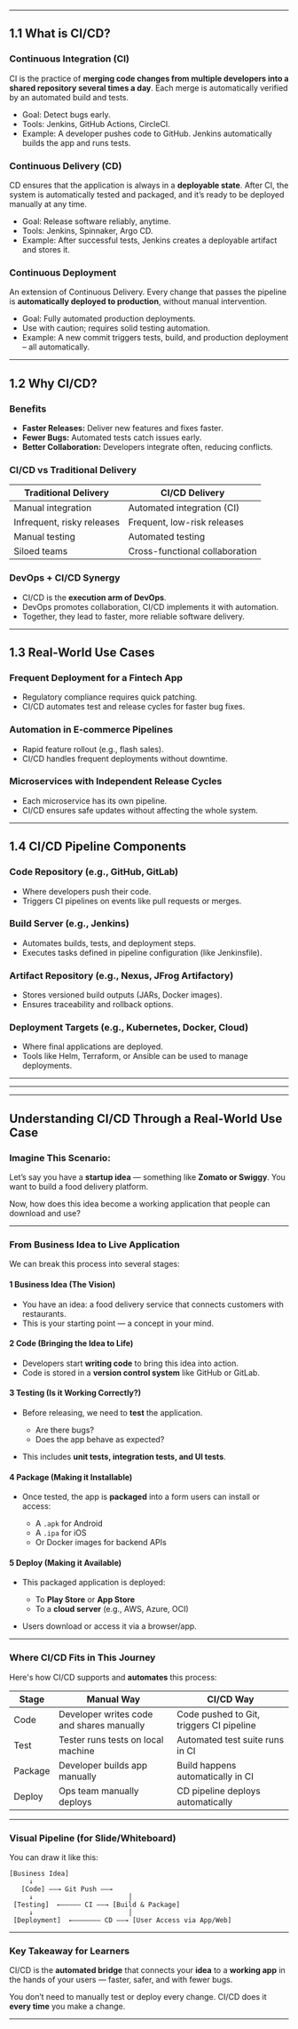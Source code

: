 
---

##  1.1 What is CI/CD?

###  **Continuous Integration (CI)**

CI is the practice of **merging code changes from multiple developers into a shared repository several times a day**. Each merge is automatically verified by an automated build and tests.

* Goal: Detect bugs early.
* Tools: Jenkins, GitHub Actions, CircleCI.
* Example: A developer pushes code to GitHub. Jenkins automatically builds the app and runs tests.

###  **Continuous Delivery (CD)**

CD ensures that the application is always in a **deployable state**. After CI, the system is automatically tested and packaged, and it’s ready to be deployed manually at any time.

* Goal: Release software reliably, anytime.
* Tools: Jenkins, Spinnaker, Argo CD.
* Example: After successful tests, Jenkins creates a deployable artifact and stores it.

###  **Continuous Deployment**

An extension of Continuous Delivery. Every change that passes the pipeline is **automatically deployed to production**, without manual intervention.

* Goal: Fully automated production deployments.
* Use with caution; requires solid testing automation.
* Example: A new commit triggers tests, build, and production deployment – all automatically.

---

##  1.2 Why CI/CD?

###  **Benefits**

* **Faster Releases:** Deliver new features and fixes faster.
* **Fewer Bugs:** Automated tests catch issues early.
* **Better Collaboration:** Developers integrate often, reducing conflicts.

###  **CI/CD vs Traditional Delivery**

| Traditional Delivery       | CI/CD Delivery                 |
| -------------------------- | ------------------------------ |
| Manual integration         | Automated integration (CI)     |
| Infrequent, risky releases | Frequent, low-risk releases    |
| Manual testing             | Automated testing              |
| Siloed teams               | Cross-functional collaboration |

###  **DevOps + CI/CD Synergy**

* CI/CD is the **execution arm of DevOps**.
* DevOps promotes collaboration, CI/CD implements it with automation.
* Together, they lead to faster, more reliable software delivery.

---

##  1.3 Real-World Use Cases

###  **Frequent Deployment for a Fintech App**

* Regulatory compliance requires quick patching.
* CI/CD automates test and release cycles for faster bug fixes.

###  **Automation in E-commerce Pipelines**

* Rapid feature rollout (e.g., flash sales).
* CI/CD handles frequent deployments without downtime.

###  **Microservices with Independent Release Cycles**

* Each microservice has its own pipeline.
* CI/CD ensures safe updates without affecting the whole system.

---

##  1.4 CI/CD Pipeline Components

###  **Code Repository (e.g., GitHub, GitLab)**

* Where developers push their code.
* Triggers CI pipelines on events like pull requests or merges.

###  **Build Server (e.g., Jenkins)**

* Automates builds, tests, and deployment steps.
* Executes tasks defined in pipeline configuration (like Jenkinsfile).

###  **Artifact Repository (e.g., Nexus, JFrog Artifactory)**

* Stores versioned build outputs (JARs, Docker images).
* Ensures traceability and rollback options.

###  **Deployment Targets (e.g., Kubernetes, Docker, Cloud)**

* Where final applications are deployed.
* Tools like Helm, Terraform, or Ansible can be used to manage deployments.

---
---


---

##  **Understanding CI/CD Through a Real-World Use Case**

###  Imagine This Scenario:

Let’s say you have a **startup idea** — something like **Zomato or Swiggy**. You want to build a food delivery platform.

Now, how does this idea become a working application that people can download and use?

---

###  **From Business Idea to Live Application**

We can break this process into several stages:

#### 1️ **Business Idea (The Vision)**

* You have an idea: a food delivery service that connects customers with restaurants.
* This is your starting point — a concept in your mind.

#### 2️ **Code (Bringing the Idea to Life)**

* Developers start **writing code** to bring this idea into action.
* Code is stored in a **version control system** like GitHub or GitLab.

#### 3️ **Testing (Is it Working Correctly?)**

* Before releasing, we need to **test** the application.

  * Are there bugs?
  * Does the app behave as expected?
* This includes **unit tests, integration tests, and UI tests**.

#### 4️ **Package (Making it Installable)**

* Once tested, the app is **packaged** into a form users can install or access:

  * A `.apk` for Android
  * A `.ipa` for iOS
  * Or Docker images for backend APIs

#### 5️ **Deploy (Making it Available)**

* This packaged application is deployed:

  * To **Play Store** or **App Store**
  * To a **cloud server** (e.g., AWS, Azure, OCI)
* Users download or access it via a browser/app.

---

###  **Where CI/CD Fits in This Journey**

Here's how CI/CD supports and **automates** this process:

| Stage   | Manual Way                                | CI/CD Way                                |
| ------- | ----------------------------------------- | ---------------------------------------- |
| Code    | Developer writes code and shares manually | Code pushed to Git, triggers CI pipeline |
| Test    | Tester runs tests on local machine        | Automated test suite runs in CI          |
| Package | Developer builds app manually             | Build happens automatically in CI        |
| Deploy  | Ops team manually deploys                 | CD pipeline deploys automatically        |

---

###  **Visual Pipeline (for Slide/Whiteboard)**

You can draw it like this:

```
[Business Idea]
     ↓
   [Code] ——→ Git Push ——→ 
     ↓                        │
 [Testing]  ←————— CI ——→ [Build & Package]
     ↓                        │
 [Deployment]  ←——————— CD ——→ [User Access via App/Web]
```

---

###  **Key Takeaway for Learners**

CI/CD is the **automated bridge** that connects your **idea** to a **working app** in the hands of your users — faster, safer, and with fewer bugs.

You don’t need to manually test or deploy every change. CI/CD does it **every time** you make a change.

---



